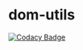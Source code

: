 # dom-utils

[![Codacy Badge](https://api.codacy.com/project/badge/Grade/90ec6f5899214c2ead739996d93ecfef)](https://app.codacy.com/gh/Org-Trial/dom-utils?utm_source=github.com&utm_medium=referral&utm_content=Org-Trial/dom-utils&utm_campaign=Badge_Grade_Settings)